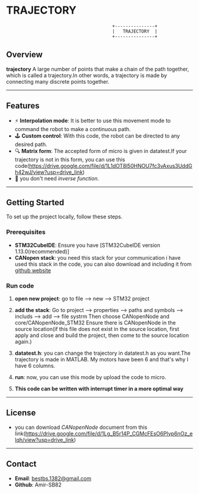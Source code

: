#  TRAJECTORY

                                            +---------------+
                                            |   TRAJECTORY  |
                                            +---------------+
## Overview

**trajectory** A large number of points that make a chain of the path together, which is called a trajectory.In other words, a trajectory is made by connecting many discrete points together.   

---

## Features

- ⚡ **Interpolation mode**: It is better to use this movement mode to command the robot to make a continuous path.
- 🕹️ **Custom control**: With this code, the robot can be directed to any desired path.
- 🔍 **Matrix form**: The accepted form of micro is given in datatest.If your trajectory is not in this form, you can use this code(https://drive.google.com/file/d/1L1dOT8l50HNOU7fc3vAxus3UddGh42wJ/view?usp=drive_link)
- 📌 you don't need *inverse function*.
---

## Getting Started

To set up the project locally, follow these steps.

### Prerequisites
- **STM32CubeIDE**: Ensure you have [STM32CubeIDE version 1.13.0(recommended)]
- **CANopen stack**: you need this stack for your communication 
i have used this stack in the code, you can also download and including it from [github website](https://github.com/CANopenNode/CANopenNode)

### Run code
1. **open new project**: 
    go to file --> new --> STM32 project
2. **add the stack**: 
    Go to project --> properties --> paths and symbols --> includs --> add --> file systrm
    Then choose CANopenNode and core/CANopenNode_STM32
    Ensure there is CANopenNode in the source location(if this file does not exist in the source location, first apply and close and build the project, then come to the source location again.)
3. **datatest.h**: you can change the trajectory in datatest.h as you want.The trajectory is made in MATLAB. My motors have been 6 and that's why I have 6 columns.
4. **run**:
    now, you can use this mode by upload the code to micro.

5. **This code can be written with interrupt timer in a more optimal way**

---

## License
- you can download
 *CANopenNode* document from this link(https://drive.google.com/file/d/1Lg_B5r14P_CGMcFEsO6PIyp6nOz_elqh/view?usp=drive_link)

---

## Contact
- **Email**: bestbs.1382@gmail.com
- **Github**: Amir-SB82
